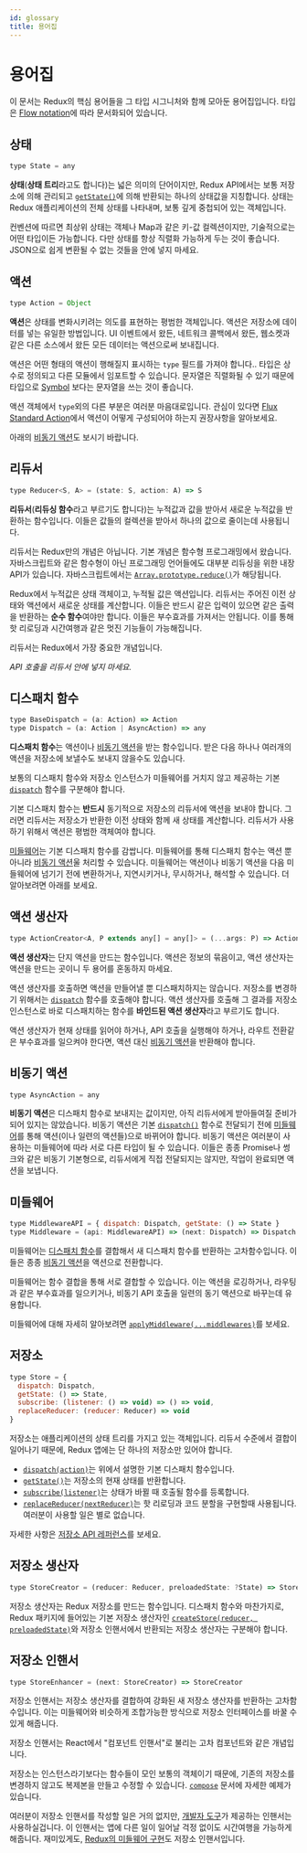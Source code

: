 ```yaml
---
id: glossary
title: 용어집
---
```


# 용어집

이 문서는 Redux의 핵심 용어들을 그 타입 시그니처와 함께 모아둔 용어집입니다. 타입은 [Flow notation](http://flowtype.org/docs/quick-reference.html)에 따라 문서화되어 있습니다.

## 상태

```js
type State = any
```

**상태**(**상태 트리**라고도 합니다)는 넓은 의미의 단어이지만, Redux API에서는 보통 저장소에 의해 관리되고 [`getState()`](api/Store.md#getState)에 의해 반환되는 하나의 상태값을 지칭합니다. 상태는 Redux 애플리케이션의 전체 상태를 나타내며, 보통 깊게 중첩되어 있는 객체입니다.

컨벤션에 따르면 최상위 상태는 객체나 Map과 같은 키-값 컬렉션이지만, 기술적으로는 어떤 타입이든 가능합니다. 다만 상태를 항상 직렬화 가능하게 두는 것이 좋습니다. JSON으로 쉽게 변환될 수 없는 것들을 안에 넣지 마세요.

## 액션

```js
type Action = Object
```

**액션**은 상태를 변화시키려는 의도를 표현하는 평범한 객체입니다. 액션은 저장소에 데이터를 넣는 유일한 방법입니다. UI 이벤트에서 왔든, 네트워크 콜백에서 왔든, 웹소켓과 같은 다른 소스에서 왔든 모든 데이터는 액션으로써 보내집니다.

액션은 어떤 형태의 액션이 행해질지 표시하는 `type` 필드를 가져야 합니다.. 타입은 상수로 정의되고 다른 모듈에서 임포트할 수 있습니다. 문자열은 직렬화될 수 있기 때문에 타입으로 [Symbol](https://developer.mozilla.org/en/docs/Web/JavaScript/Reference/Global_Objects/Symbol) 보다는 문자열을 쓰는 것이 좋습니다.

액션 객체에서 `type`외의 다른 부분은 여러분 마음대로입니다. 관심이 있다면 [Flux Standard Action](https://github.com/acdlite/flux-standard-action)에서 액션이 어떻게 구성되어야 하는지 권장사항을 알아보세요.

아래의 [비동기 액션](#비동기-액션)도 보시기 바랍니다.

## 리듀서

```js
type Reducer<S, A> = (state: S, action: A) => S
```

**리듀서**(**리듀싱 함수**라고 부르기도 합니다)는 누적값과 값을 받아서 새로운 누적값을 반환하는 함수입니다. 이들은 값들의 컬렉션을 받아서 하나의 값으로 줄이는데 사용됩니다.

리듀서는 Redux만의 개념은 아닙니다. 기본 개념은 함수형 프로그래밍에서 왔습니다. 자바스크립트와 같은 함수형이 아닌 프로그래밍 언어들에도 대부분 리듀싱을 위한 내장 API가 있습니다. 자바스크립트에서는 [`Array.prototype.reduce()`](https://developer.mozilla.org/en-US/docs/Web/JavaScript/Reference/Global_Objects/Array/Reduce)가 해당됩니다.

Redux에서 누적값은 상태 객체이고, 누적될 값은 액션입니다. 리듀서는 주어진 이전 상태와 액션에서 새로운 상태를 계산합니다. 이들은 반드시 같은 입력이 있으면 같은 출력을 반환하는 **순수 함수**여야만 합니다. 이들은 부수효과를 가져서는 안됩니다. 이를 통해 핫 리로딩과 시간여행과 같은 멋진 기능들이 가능해집니다.

리듀서는 Redux에서 가장 중요한 개념입니다.

_API 호출을 리듀서 안에 넣지 마세요._

## 디스패치 함수

```js
type BaseDispatch = (a: Action) => Action
type Dispatch = (a: Action | AsyncAction) => any
```

**디스패치 함수**는 액션이나 [비동기 액션](#비동기-액션)을 받는 함수입니다. 받은 다음 하나나 여러개의 액션을 저장소에 보낼수도 보내지 않을수도 있습니다.

보통의 디스패치 함수와 저장소 인스턴스가 미들웨어를 거치지 않고 제공하는 기본 [`dispatch`](api/Store.md#dispatchaction) 함수를 구분해야 합니다.

기본 디스패치 함수는 **반드시** 동기적으로 저장소의 리듀서에 액션을 보내야 합니다. 그러면 리듀서는 저장소가 반환한 이전 상태와 함께 새 상태를 계산합니다. 리듀서가 사용하기 위해서 액션은 평범한 객체여야 합니다.

[미들웨어](#미들웨어)는 기본 디스패치 함수를 감쌉니다. 미들웨어를 통해 디스패치 함수는 액션 뿐 아니라 [비동기 액션](#비동기-액션)울 처리할 수 있습니다. 미들웨어는 액션이나 비동기 액션을 다음 미들웨어에 넘기기 전에 변환하거나, 지연시키거나, 무시하거나, 해석할 수 있습니다. 더 알아보려면 아래를 보세요.

## 액션 생산자

```js
type ActionCreator<A, P extends any[] = any[]> = (...args: P) => Action | AsyncAction
```

**액션 생산자**는 단지 액션을 만드는 함수입니다. 액션은 정보의 묶음이고, 액션 생산자는 액션을 만드는 곳이니 두 용어를 혼동하지 마세요.

액션 생산자를 호출하면 액션을 만들어낼 뿐 디스패치하지는 않습니다. 저장소를 변경하기 위해서는 [`dispatch`](api/Store.md#dispatch) 함수를 호출해야 합니다. 액션 생산자를 호출해 그 결과를 저장소 인스턴스로 바로 디스패치하는 함수를 **바인드된 액션 생산자**라고 부르기도 합니다.

액션 생산자가 현재 상태를 읽어야 하거나, API 호출을 실행해야 하거나, 라우트 전환같은 부수효과를 일으켜야 한다면, 액션 대신 [비동기 액션](#비동기-액션)을 반환해야 합니다.

## 비동기 액션

```js
type AsyncAction = any
```

**비동기 액션**은 디스패치 함수로 보내지는 값이지만, 아직 리듀서에게 받아들여질 준비가 되어 있지는 않았습니다. 비동기 액션은 기본 [`dispatch()`](api/Store.md#dispatchaction) 함수로 전달되기 전에 [미들웨어](#미들웨어)를 통해 액션(이나 일련의 액션들)으로 바뀌어야 합니다. 비동기 액션은 여러분이 사용하는 미들웨어에 따라 서로 다른 타입이 될 수 있습니다. 이들은 종종 Promise나 썽크와 같은 비동기 기본형으로, 리듀서에게 직접 전달되지는 않지만, 작업이 완료되면 액션을 보냅니다.

## 미들웨어

```js
type MiddlewareAPI = { dispatch: Dispatch, getState: () => State }
type Middleware = (api: MiddlewareAPI) => (next: Dispatch) => Dispatch
```

미들웨어는 [디스패치 함수](#디스패치-함수)를 결합해서 새 디스패치 함수를 반환하는 고차함수입니다. 이들은 종종 [비동기 액션](#비동기-액션)을 액션으로 전환합니다.

미들웨어는 함수 결합을 통해 서로 결합할 수 있습니다. 이는 액션을 로깅하거나, 라우팅과 같은 부수효과를 일으키거나, 비동기 API 호출을 일련의 동기 액션으로 바꾸는데 유용합니다.

미들웨어에 대해 자세히 알아보려면 [`applyMiddleware(...middlewares)`](./api/applyMiddleware.md)를 보세요.

## 저장소

```js
type Store = {
  dispatch: Dispatch,
  getState: () => State,
  subscribe: (listener: () => void) => () => void,
  replaceReducer: (reducer: Reducer) => void
}
```

저장소는 애플리케이션의 상태 트리를 가지고 있는 객체입니다.
리듀서 수준에서 결합이 일어나기 때문에, Redux 앱에는 단 하나의 저장소만 있어야 합니다.

- [`dispatch(action)`](api/Store.md#dispatchaction)는 위에서 설명한 기본 디스패치 함수입니다.
- [`getState()`](api/Store.md#getState)는 저장소의 현재 상태를 반환합니다.
- [`subscribe(listener)`](api/Store.md#subscribelistener)는 상태가 바뀔 때 호출될 함수를 등록합니다.
- [`replaceReducer(nextReducer)`](api/Store.md#replacereducernextreducer)는 핫 리로딩과 코드 분할을 구현할때 사용됩니다. 여러분이 사용할 일은 별로 없습니다.

자세한 사항은 [저장소 API 레퍼런스](api/Store.md#dispatchaction)를 보세요.

## 저장소 생산자

```js
type StoreCreator = (reducer: Reducer, preloadedState: ?State) => Store
```

저장소 생산자는 Redux 저장소를 만드는 함수입니다. 디스패치 함수와 마찬가지로, Redux 패키지에 들어있는 기본 저장소 생산자인 [`createStore(reducer, preloadedState)`](api/createStore.md)와 저장소 인핸서에서 반환되는 저장소 생산자는 구분해야 합니다.

## 저장소 인핸서

```js
type StoreEnhancer = (next: StoreCreator) => StoreCreator
```

저장소 인핸서는 저장소 생산자를 결합하여 강화된 새 저장소 생산자를 반환하는 고차함수입니다. 이는 미들웨어와 비슷하게 조합가능한 방식으로 저장소 인터페이스를 바꿀 수 있게 해줍니다.

저장소 인핸서는 React에서 "컴포넌트 인핸서"로 불리는 고차 컴포넌트와 같은 개념입니다.

저장소는 인스턴스라기보다는 함수들이 모인 보통의 객체이기 때문에, 기존의 저장소를 변경하지 않고도 복제본을 만들고 수정할 수 있습니다. [`compose`](api/compose.md) 문서에 자세한 예제가 있습니다.

여러분이 저장소 인핸서를 작성할 일은 거의 없지만, [개발자 도구](https://github.com/reduxjs/redux-devtools)가 제공하는 인핸서는 사용하실겁니다. 이 인핸서는 앱에 다른 일이 일어날 걱정 없이도 시간여행을 가능하게 해줍니다. 재미있게도, [Redux의 미들웨어 구현](api/applyMiddleware.md)도 저장소 인핸서입니다.
